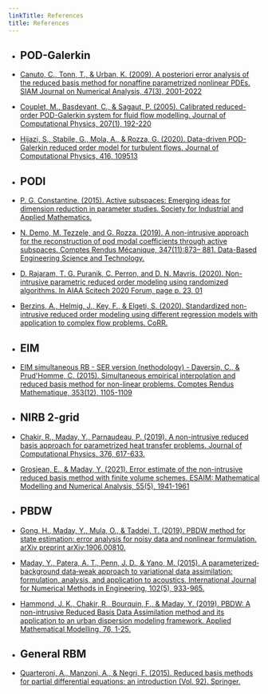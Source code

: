 ```yaml
---
linkTitle: References
title: References
---
```


- ## POD-Galerkin


- [Canuto, C., Tonn, T., & Urban, K. (2009). A posteriori error analysis of the reduced basis method for nonaffine parametrized nonlinear PDEs. SIAM Journal on Numerical Analysis, 47(3), 2001-2022](https://epubs.siam.org/doi/abs/10.1137/080724812)

- [Couplet, M., Basdevant, C., & Sagaut, P. (2005). Calibrated reduced-order POD-Galerkin system for fluid flow modelling. Journal of Computational Physics, 207(1), 192-220](https://www.sciencedirect.com/science/article/pii/S0021999105000239)

- [Hijazi, S., Stabile, G., Mola, A., & Rozza, G. (2020). Data-driven POD-Galerkin reduced order model for turbulent flows. Journal of Computational Physics, 416, 109513](https://www.sciencedirect.com/science/article/abs/pii/S0021999120302874)

- ## PODI


- [P. G. Constantine. (2015). Active subspaces: Emerging ideas for dimension reduction in parameter studies. Society for Industrial and Applied Mathematics.](https://epubs.siam.org/doi/pdf/10.1137/1.9781611973860.bm)

- [N. Demo, M. Tezzele, and G. Rozza. (2019). A non-intrusive approach for the reconstruction of pod modal coefficients through active subspaces. Comptes Rendus Mécanique, 347(11):873– 881. Data-Based Engineering Science and Technology.](https://comptes-rendus.academie-sciences.fr/mecanique/articles/10.1016/j.crme.2019.11.012/)

- [D. Rajaram, T. G. Puranik, C. Perron, and D. N. Mavris. (2020). Non-intrusive parametric reduced order modeling using randomized algorithms. In AIAA Scitech 2020 Forum, page p. 23, 01](https://arc.aiaa.org/doi/abs/10.2514/6.2020-0417)


- [Berzins, A., Helmig, J., Key, F., & Elgeti, S. (2020). Standardized non-intrusive reduced order modeling using different regression models with application to complex flow problems. CoRR.](https://openreview.net/forum?id=RWrCa6rOUA)


- ## EIM

- [EIM simultaneous RB - SER version (nethodology) - Daversin, C., & Prud'Homme, C. (2015). Simultaneous empirical interpolation and reduced basis method for non-linear problems. Comptes Rendus Mathematique, 353(12), 1105-1109](https://www.sciencedirect.com/science/article/pii/S1631073X15002149)

- ## NIRB 2-grid


- [Chakir, R., Maday, Y., Parnaudeau, P. (2019). A non-intrusive reduced basis approach for parametrized heat transfer problems. Journal of Computational Physics, 376, 617-633.](https://www.sciencedirect.com/science/article/pii/S0021999118306570?casa_token=ypCz1682c_QAAAAA:Lluz2uJZyqwPWNiRxEfPn-yVjAE1wO2-fLUjnQnYUq7OQ6rsvi4xfo9SxvGCd1WqjTjn3Ad_rFU)

- [Grosjean, E., & Maday, Y. (2021). Error estimate of the non-intrusive reduced basis method with finite volume schemes. ESAIM: Mathematical Modelling and Numerical Analysis, 55(5), 1941-1961](https://www.esaim-m2an.org/articles/m2an/abs/2021/06/m2an210043/m2an210043.html)

- ## PBDW

- [Gong, H., Maday, Y., Mula, O., & Taddei, T. (2019). PBDW method for state estimation: error analysis for noisy data and nonlinear formulation. arXiv preprint arXiv:1906.00810.](https://arxiv.org/abs/1906.00810)

- [Maday, Y., Patera, A. T., Penn, J. D., & Yano, M. (2015). A parameterized‐background data‐weak approach to variational data assimilation: formulation, analysis, and application to acoustics. International Journal for Numerical Methods in Engineering, 102(5), 933-965.](https://dspace.mit.edu/bitstream/handle/1721.1/97702/Patera_A%20parameterized.pdf?sequence=1&isAllowed=y)

- [Hammond, J. K., Chakir, R., Bourquin, F., & Maday, Y. (2019). PBDW: A non-intrusive Reduced Basis Data Assimilation method and its application to an urban dispersion modeling framework. Applied Mathematical Modelling, 76, 1-25.](https://www.sciencedirect.com/science/article/pii/S0307904X19302951)


- ## General RBM

- [Quarteroni, A., Manzoni, A., & Negri, F. (2015). Reduced basis methods for partial differential equations: an introduction (Vol. 92). Springer.](https://link.springer.com/book/10.1007/978-3-319-15431-2)